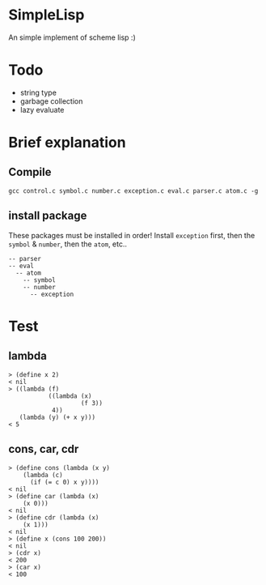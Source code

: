 # SimpleLisp
An simple implement of scheme lisp :)

# Todo

- string type
- garbage collection
- lazy evaluate

# Brief explanation

## Compile 

```
gcc control.c symbol.c number.c exception.c eval.c parser.c atom.c -g
```

## install package

These packages must be installed in order! 
Install `exception` first, then the `symbol` & `number`, then the `atom`, etc..

```
-- parser
-- eval
  -- atom
    -- symbol
    -- number
      -- exception
```

# Test

## lambda

```
> (define x 2)
< nil
> ((lambda (f)
           ((lambda (x)     
                    (f 3))
            4))
   (lambda (y) (+ x y)))
< 5
```

## cons, car, cdr

```
> (define cons (lambda (x y) 
    (lambda (c)
      (if (= c 0) x y))))
< nil
> (define car (lambda (x)
    (x 0)))
< nil
> (define cdr (lambda (x)
    (x 1)))
< nil
> (define x (cons 100 200))
< nil
> (cdr x)
< 200
> (car x)
< 100
```

